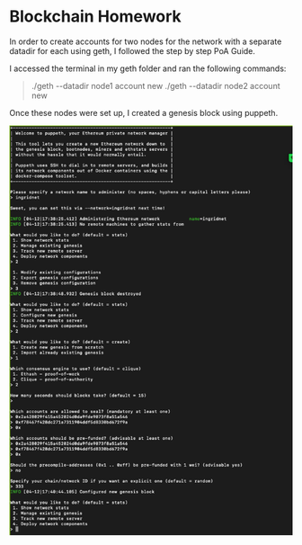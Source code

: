 # Blockchain Homework

In order to create accounts for two nodes for the network with a separate datadir for each using geth, I followed the step by step PoA Guide. 

I accessed the terminal in my geth folder and ran the following commands: 
> ./geth --datadir node1 account new
> ./geth --datadir node2 account new

Once these nodes were set up, I created a genesis block using puppeth.

![Configure new Genesis](https://github.com/ingridschommer/Blockchain_Homework/blob/main/Screenshots/Configure%20new%20Genesis.png)



